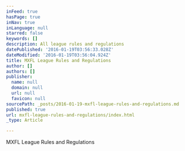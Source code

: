 ```yaml
---
inFeed: true
hasPage: true
inNav: true
inLanguage: null
starred: false
keywords: []
description: All league rules and regulations
datePublished: '2016-01-19T03:56:33.028Z'
dateModified: '2016-01-19T03:56:04.924Z'
title: MXFL League Rules and Regulations
author: []
authors: []
publisher:
  name: null
  domain: null
  url: null
  favicon: null
sourcePath: _posts/2016-01-19-mxfl-league-rules-and-regulations.md
published: true
url: mxfl-league-rules-and-regulations/index.html
_type: Article

---
```

MXFL League Rules and Regulations